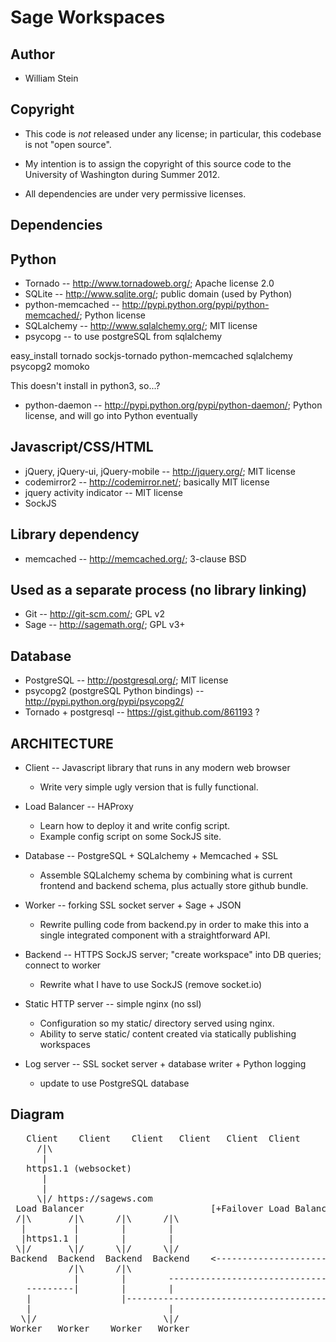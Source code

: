 Sage Workspaces
===============

Author
------

   * William Stein

Copyright
---------

   * This code is *not* released under any license; in particular,
     this codebase is not "open source".

   * My intention is to assign the copyright of this source code to
     the University of Washington during Summer 2012.

   * All dependencies are under very permissive licenses.


Dependencies
------------

Python
------

   * Tornado -- http://www.tornadoweb.org/; Apache license 2.0
   * SQLite -- http://www.sqlite.org/; public domain (used by Python)
   * python-memcached -- http://pypi.python.org/pypi/python-memcached/; Python license
   * SQLalchemy -- http://www.sqlalchemy.org/; MIT license
   * psycopg -- to use postgreSQL from sqlalchemy

easy_install tornado sockjs-tornado python-memcached sqlalchemy psycopg2 momoko

This doesn't install in python3, so...?
   * python-daemon -- http://pypi.python.org/pypi/python-daemon/; Python license, and will go into Python eventually

Javascript/CSS/HTML
-------------------

   * jQuery, jQuery-ui, jQuery-mobile -- http://jquery.org/; MIT license
   * codemirror2 -- http://codemirror.net/; basically MIT license
   * jquery activity indicator -- MIT license
   * SockJS

Library dependency
------------------

   * memcached -- http://memcached.org/; 3-clause BSD


Used as a separate process (no library linking)
-----------------------------------------------

   * Git -- http://git-scm.com/; GPL v2
   * Sage -- http://sagemath.org/; GPL v3+
  
Database
--------

   * PostgreSQL -- http://postgresql.org/; MIT license
   * psycopg2 (postgreSQL Python bindings) -- http://pypi.python.org/pypi/psycopg2/
   * Tornado + postgresql -- https://gist.github.com/861193 ?


ARCHITECTURE
------------

  * Client -- Javascript library that runs in any modern web browser
     - Write very simple ugly version that is fully functional.

  * Load Balancer -- HAProxy
     - Learn how to deploy it and write config script.
     - Example config script on some SockJS site.

  * Database -- PostgreSQL + SQLalchemy + Memcached + SSL
     - Assemble SQLalchemy schema by combining what is current
       frontend and backend schema, plus actually store github bundle.

  * Worker -- forking SSL socket server + Sage + JSON
     - Rewrite pulling code from backend.py in order to make this
       into a single integrated component with a straightforward API.

  * Backend -- HTTPS SockJS server; "create workspace" into DB queries; connect to worker
     - Rewrite what I have to use SockJS (remove socket.io)

  * Static HTTP server -- simple nginx (no ssl)
     - Configuration so my static/ directory served using nginx.
     - Ability to serve static/ content created via statically publishing workspaces

  * Log server -- SSL socket server + database writer + Python logging
     - update to use PostgreSQL database


Diagram
-------
<pre>
   Client    Client    Client   Client   Client  Client
     /|\
      |
   https1.1 (websocket)
      |
      |
     \|/ https://sagews.com
 Load Balancer                        [+Failover Load Balancer(s)]    (HAProxy)  
 /|\       /|\      /|\      /|\
  |         |        |        |                                                   [Offsite Backups]
  |https1.1 |        |        |                                     
 \|/       \|/      \|/      \|/                                    [Memcached] 
Backend  Backend  Backend  Backend    <--------------------------->  [Database]   [+Slave DB Server(s)]
           /|\      /|\                                                  /|\
            |        |        ------------------------------------------> |
   ---------|        |        |                                          \|/
   |                 |----------------------------------------------->  [Log]     [+Failover Log Server(s)]
   |                          |
  \|/                        \|/
Worker   Worker    Worker   Worker
</pre>